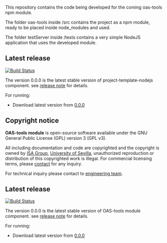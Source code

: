 This repository contains the code being developed for the coming oas-tools npm module.

The folder oas-tools inside /src contains the project as a npm module, ready to be placed inside node_modules and used.

The folder testServer inside /tests contains a very simple NodeJS application that uses the developed module.

## Latest release

[![Build Status](https://travis-ci.org/isa-group/project-template-nodejs.svg?branch=master)](https://travis-ci.org/http://github.com/isa-group/project-template-nodejs)

The version 0.0.0 is the latest stable version of project-template-nodejs component.
see [release note](http://github.com/isa-group/project-template-nodejs/releases/tag/0.0.0) for details.

For running:

- Download latest version from [0.0.0](http://github.com/isa-group/project-template-nodejs/releases/tag/0.0.0)
## Copyright notice

**OAS-tools module** is open-source software available under the GNU General Public License (GPL) version 3 (GPL v3).

All including documentation and code are copyrighted and the copyright is owned by [ISA Group](http://www.isa.us.es),
[University of Sevilla](http://www.us.es), unauthorized reproduction or distribution of this copyrighted work is illegal.
For commercial licensing terms, please [contact](./extra/contact.md) for any inquiry.

For technical inquiry please contact to [engineering team](./extra/about.md).

## Latest release

[![Build Status](https://travis-ci.org/https://github.com/isa-group/project-oas-tools.svg?branch=master)](https://travis-ci.org/https://github.com/isa-group/project-oas-tools)

The version 0.0.0 is the latest stable version of OAS-tools module component.
see [release note](https://github.com/isa-group/project-oas-tools/releases/tag/0.0.0) for details.

For running:

- Download latest version from [0.0.0](https://github.com/isa-group/project-oas-tools/releases/tag/0.0.0)
